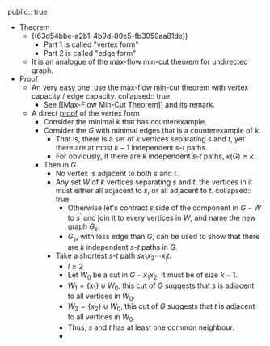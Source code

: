 public:: true

- Theorem
	- ((63d54bbe-a2b1-4b9d-80e5-fb3950aa81de))
		- Part $1$ is called "vertex form"
		- Part $2$ is called "edge form"
	- It is an analogue of the max-flow min-cut theorem for undirected graph.
- Proof
	- An very easy one: use the max-flow min-cut theorem with vertex capacity / edge capacity.
	  collapsed:: true
		- See [[Max-Flow Min-Cut Theorem]] and its remark.
	- A direct [proof](((63d54a99-628b-4641-8c78-6ec9fd11ce7a))) of the vertex form
		- Consider the minimal $k$ that has counterexample.
		- Consider the $G$ with minimal edges that is a counterexample of $k$.
			- That is, there is a set of $k$ vertices separating $s$ and $t$, yet there are at most $k-1$ independent $s$-$t$ paths.
			- For obviously, if there are $k$ independent $s$-$t$ paths, $\kappa(G)\geq k$.
		- Then in $G$
			- No vertex is adjacent to both $s$ and $t$.
			- Any set $W$ of $k$ vertices separating $s$ and $t$, the vertices in it must either all adjacent to $s$, or all adjacent to $t$.
			  collapsed:: true
				- Otherwise let's contract $s$ side of the component in $G-W$ to $s^\prime$ and join it to every vertices in $W$, and name the new graph $G_s$.
				- $G_s$, with less edge than $G$, can be used to show that there are $k$ independent $s$-$t$ paths in $G$.
			- Take a shortest $s$-$t$ path $sx_1x_2\cdots x_lt$.
				- $l\geq 2$
				- Let $W_0$ be a cut in $G-x_1x_2$. It must be of size $k-1$.
				- $W_1=\{x_1\}\cup W_0$, this cut of $G$ suggests that $s$ is adjacent to all vertices in $W_0$.
				- $W_2=\{x_2\}\cup W_0$, this cut of $G$ suggests that $t$ is adjacent to all vertices in $W_0$.
				- Thus, $s$ and $t$ has at least one common neighbour.
				-